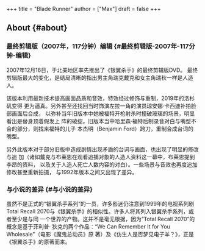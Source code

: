 +++
title = "Blade Runner"
author = ["Max"]
draft = false
+++

## About {#about}


### 最终剪辑版（2007年，117分钟）编辑 {#最终剪辑版-2007年-117分钟-编辑}

2007年12月16日，于北美地区率先推出了《银翼杀手》的最终剪辑版DVD。
最终剪辑版最大的变化，是结局清晰的指出男主角瑞克戴克和女主角瑞秋一样是人造人。

该版本利用最新技术提高画面品质和音效，特效经过修饰与重制，2019年的洛杉矶变得
更为逼真。另外甚至还找回当时饰演左拉一角的演员琼安娜·卡西迪补拍脸部画面后合成，
以弥补当年旧版本中她被福特开枪射杀时撞破玻璃的场景，明显看出是替身顶着假发上
阵的破绽。旧版本当中哈里森·福特后制录音对白与嘴型不合的部分，则找来福特的儿子
本杰明（Benjamin Ford）跨刀，重制合成台词的嘴型。

另外此版本对于部分旧版中造成剧情出现矛盾的台词与画面，也出现了明显的修改与追
加（诸如戴克与布莱恩在观看追捕对象的人造人资料这一幕中，布莱恩提到李昂的资料，
以及关于人造人死亡人数内容的对白）。一些场景与音效也再度追加修改甚至重新拍摄，
与1992年版本之间又出现了差异。


### 与小说的差异 {#与小说的差异}

虽然不是正式的“银翼杀手系列”的一员，许多影迷仍注意到1999年的电视系列剧Total
Recall 2070与《银翼杀手》的相似性。许多人将其列入银翼杀手系列，或者至少是与同
一个世界的产物。这并不是毫无根据，因为“Total Recall 2070”的概念是基于菲利普·
狄克的两个作品：“We Can Remember It for You Wholesale”（电影《魔鬼总动员》原
著）及《仿生人是否梦见电子羊？》，正是《银翼杀手》的原著而来。
